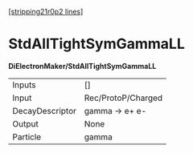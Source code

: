 [[stripping21r0p2 lines]](./stripping21r0p2-index)

# StdAllTightSymGammaLL

**DiElectronMaker/StdAllTightSymGammaLL**

|                 |                    |
|-----------------|--------------------|
| Inputs          | []               |
| Input           | Rec/ProtoP/Charged |
| DecayDescriptor | gamma -\> e+ e-    |
| Output          | None               |
| Particle        | gamma              |
